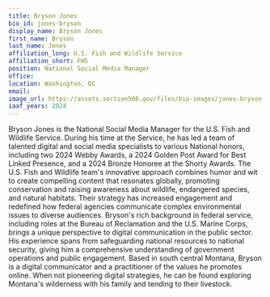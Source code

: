 ```yaml
---
title: Bryson Jones
bio_id: jones-bryson
display_name: Bryson Jones
first_name: Bryson
last_name: Jones
affiliation_long: U.S. Fish and Wildlife Service
affiliation_short: FWS
position: National Social Media Manager
office: 
location: Washington, DC
email: 
image_url: https://assets.section508.gov/files/bio-images/jones-bryson.jpg
iaaf_years: 2024
---
```

Bryson Jones is the National Social Media Manager for the U.S. Fish and Wildlife Service. During his time at the Service, he has led a team of talented digital and social media specialists to various National honors, including two 2024 Webby Awards, a 2024 Golden Post Award for Best Linked Presence, and a 2024 Bronze Honoree at the Shorty Awards. The U.S. Fish and Wildlife team's innovative approach combines humor and wit to create compelling content that resonates globally, promoting conservation and raising awareness about wildlife, endangered species, and natural habitats. Their strategy has increased engagement and redefined how federal agencies communicate complex environmental issues to diverse audiences. Bryson's rich background in federal service, including roles at the Bureau of Reclamation and the U.S. Marine Corps, brings a unique perspective to digital communication in the public sector. His experience spans from safeguarding national resources to national security, giving him a comprehensive understanding of government operations and public engagement. Based in south central Montana, Bryson is a digital communicator and a practitioner of the values he promotes online. When not pioneering digital strategies, he can be found exploring Montana's wilderness with his family and tending to their livestock.